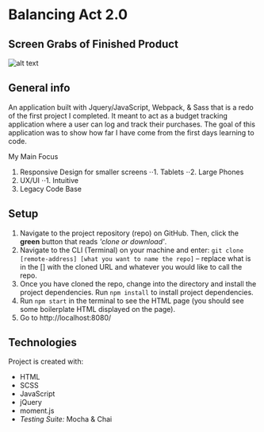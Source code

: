 # Balancing Act 2.0

## Screen Grabs of Finished Product
![alt text](https://user-images.githubusercontent.com/56409751/86857099-fa884880-c07a-11ea-8ec0-dca83b7977ec.png "Balancing act screen shot")

## General info

An application built with Jquery/JavaScript, Webpack, & Sass that is a redo of the first project I completed. It meant to act as a budget tracking application where a user can log and track their purchases. The goal of this application was to show how far I have come from the first days learning to code.

My Main Focus
1. Responsive Design for smaller screens 
⋅⋅1. Tablets
⋅⋅2. Large Phones
2. UX/UI 
⋅⋅1. Intuitive 
3. Legacy Code Base

## Setup

1. Navigate to the project repository (repo) on GitHub. Then, click the __green__ button that reads _'clone or download'_.
2. Navigate to the CLI (Terminal) on your machine and enter: `git clone [remote-address] [what you want to name the repo]` – replace what is in the [] with the cloned URL and whatever you would like to call the repo.
3. Once you have cloned the repo, change into the directory and install the project dependencies. Run `npm install` to install project dependencies.
4. Run `npm start` in the terminal to see the HTML page (you should see some boilerplate HTML displayed on the page).
5. Go to http://localhost:8080/

## Technologies

Project is created with:
* HTML
* SCSS
* JavaScript
* jQuery
* moment.js
* _Testing Suite:_ Mocha & Chai
